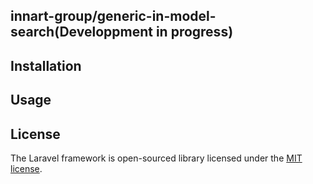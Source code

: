 
## innart-group/generic-in-model-search(Developpment in progress)



## Installation



## Usage



## License

The Laravel framework is open-sourced library licensed under the [MIT license](https://opensource.org/licenses/MIT).
